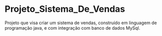 # Projeto_Sistema_De_Vendas
Projeto que visa criar um sistema de vendas, construído em linguagem de programação java, e com integração com banco de dados MySql.
